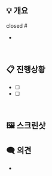## 💡 개요

closed #

-

<br/>

## 📋 진행상황

- [ ]
- [ ]

<br/>

## 🖼 스크린샷

## 🗨 의견 <!-- PR 관련 코멘트, 관련 이슈, 토의할 내용.. -->

-
